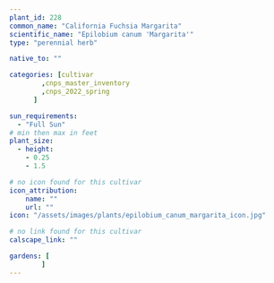 ```yaml
---
plant_id: 228 
common_name: "California Fuchsia Margarita"
scientific_name: "Epilobium canum 'Margarita'"
type: "perennial herb"

native_to: ""

categories: [cultivar
        ,cnps_master_inventory
        ,cnps_2022_spring
      ]

sun_requirements:
  - "Full Sun"
# min then max in feet
plant_size:
  - height: 
    - 0.25 
    - 1.5

# no icon found for this cultivar 
icon_attribution: 
    name: ""
    url: ""
icon: "/assets/images/plants/epilobium_canum_margarita_icon.jpg"

# no link found for this cultivar 
calscape_link: ""

gardens: [
        ]
---
```








